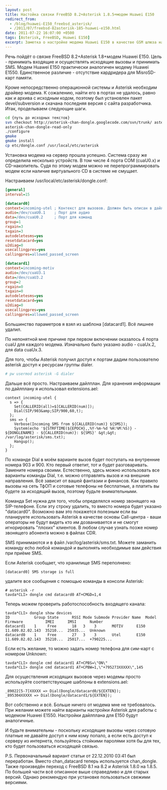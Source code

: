 ```yaml
---
layout: post
title: Настойка связки FreeBSD 8.2+Asterisk 1.8.5+модем Huawei E150
redirect_from:
  - /blog/huawei-E150_freebsd_asterisk/
  - /2011/07/freebsd-82asterisk-185-huawei-e150.html
date: 2011-07-22 16:07:00 +0500
tags: [Asterisk, FreeBSD, Huawei E150]
excerpt: Заметка о настройке модема Huawei E150 в качестве GSM шлюза на сервере Asterisk
---
```

Речь пойдёт о связке FreeBSD 8.2+Asterisk 1.8+модем Huawei E150. Цель - принимать входящие и осуществлять исходящие вызовы и принимать SMS. Модем Huawei E150 практически аналогичен модему Huawei E1550. Единственное различие - отсутствие кардридера для MisroSD-карт памяти.

Кроме непосредственно операционной системы и Asterisk необходим драйвер модема. К сожалению, найти его в портах не удалось, равно как и архива с исходным кодом, поэтому был установлен пакет devel/subversion и скачана последняя версия с сайта разработчика. Итак, проделываем следующие шаги.

```bash
cd {путь до исходных текстов}
svn checkout http://asterisk-chan-dongle.googlecode.com/svn/trunk/ asterisk-chan-dongle-read-only
asterisk-chan-dongle-read-only
./configure
gmake
gmake install
cp etc/dongle.conf /usr/local/etc/asterisk
```

Установка модема на сервер прошла успешно. Система сразу же определила несколько устройств. В том числе 4 порта COM (cuaU0.x) и CD-накопитель. Судя по этому модем можно не перепрограммировать модем если наличие виртуального CD в системе не смущает.

Настраиваем /usr/local/etc/asterisk/dongle.conf:

```ini
[general]
interval=15

[datacard0]
context=incoming-utel ; Контекст для вызовов. Должен быть описан в дайлплане.
audio=/dev/cuaU0.1    ; Порт для аудио
data=/dev/cuaU0.2     ; Порт для команд
group=1
rxgain=3
txgain=3
autodeletesms=yes
resetdatacard=yes
u2diag=0
usecallingpres=yes
callingpres=allowed_passed_screen

[datacard1]
context=incoming-motiv
audio=/dev/cuaU3.1
data=/dev/cuaU3.2
group=2
rxgain=0
txgain=0
autodeletesms=yes
resetdatacard=yes
u2diag=0
usecallingpres=yes
callingpres=allowed_passed_screen
```

Большинство параметров я взял из шаблона [datacard1]. Всё лишнее удалил.

По непонятной мне причине при первом включении оказалось 4 порта cuaU для каждого модема. Изначально было указано audio - cuaUx.2, для data cuaUx.3.

Для того, чтобы Asterisk получил доступ к портам дадим пользователю asterisk доступ к ресурсам группы dialer.

```bash
# pw usermod asterisk -G dialer
```

Дальше всё просто. Настраиваем дайлплан. Для хранения информации по дайлплану я использовал extensions.ael:

```console
context incoming-utel {
  s => {
    Set(CALLERID(all)=$[CALLERID(num)]);
    Dial(SIP/903&amp;SIP/900,60,t);
  };
  sms => {
    Verbose(Incoming SMS from ${CALLERID(num)} ${SMS});
    System(echo '${STRFTIME(${EPOCH},,%Y-%m-%d %H:%M:%S)} - ${DONGLENAME} - ${CALLERID(num)}: ${SMS}' &gt;&gt; /var/log/asterisk/sms.txt);
    Hangup();
  };
}
```

По команде Dial в моём варианте вызов будет поступать на внутренние номера 903 и 900. Кто первый ответит, тот и будет разговаривать. Замените номера своими. Естественно, здесь можно использовать все варианты команды Dial, т.е. можно отправлять вызов и на внешние направления. Всё зависит от вашей фантазии и финансов. Как правило вызовы на сеть ТфОП и сотовые телефоны не бесплатные, а платить вы будете за исходящий вызов, поэтому будьте внимательными.

Команда Set нужна для того, чтобы определялся номер звонящего на SIP-телефоне. Если эту строку удалить, то вместо номера будет указано "datacard0". Возможно вам это покажется полезным если вы планируете использовать Asterisk в качестве основы Call-центра - ваши операторы не будут видеть кто им дозванивается и не смогут игнорировать "плохих" клиентов. В любом случае узнать позже номер звонящего абонента можно в файлах CDR.

SMS принимаются и в файл /var/log/asterisk/sms.txt. Можете заманить команду echo любой командой и выполнять необходимые вам действия при приёме SMS.

Если Asterisk сообщает, что хранилище SMS переполнено:

```console
[datacard0] SMS storage is full
```

удалите все сообщения с помощью команды в консоли Asterisk:

```console
# asterisk -r
tavda*CLI> dongle cmd datacard0 AT+CMGD=1,4
```

Теперь можем проверить работоспособность входящего канала:

```console
tavda*CLI> dongle show devices
ID           Group State      RSSI Mode Submode Provider Name  Model      Firmware          IMEI      IMSI      Number        
datacard1    1     Free       18   3    3       MOTIV      E150       11.609.82.02.143  35210...  25035...  Unknown       
datacard0    1     Free       27   3    3       Utel       E150       11.609.82.02.143  35210...  25017...  +790225...
```

Если есть желание, то можно задать номер телефона для сим-карт с номером Unknown:

```console
tavda*CLI> dongle cmd datacard1 AT+CPBS=\"ON\"
tavda*CLI> dongle cmd datacard1 AT+CPBW=1,\"+795273XXXXX\",145
```

Для осуществления исходящих вызовов через модемы просто используйте соответствующие шаблоны в extensions.ael:

```console
_89022[5-7]XXXXX => Dial(Dongle/datacard0/${EXTEN});
_895304XXXXX => Dial(Dongle/datacard1/${EXTEN});
```

Вот собственно и всё. Больше ничего от модема мне не требовалось. При желании можете найти варианты настройки Asterisk для работы с модемом Huawei E1550. Настройки дайлплана для E150 будут аналогичные.

И будьте внимательны - поскольку исходящие вызовы через сотовую платные не давайте доступ к ним кому попало, а если есть доступ к серверу из интернета, пользуйтесь стойкими паролями хотя бы для тех, кто будет пользоваться исходящей связью.

P.S. Первоначальный вариант статьи от 22.12.2010 03:41 был переработан. Вместо chan_datacard теперь используется chan_dongle. Также произведён переход с FreeBSD 8.1 на 8.2 и Asterisk 1.8.0 на 1.8.5. По большей части всё описанное выше справедливо и для старых версий. Однако рекомендую при установке пользоваться свежими версиями.
